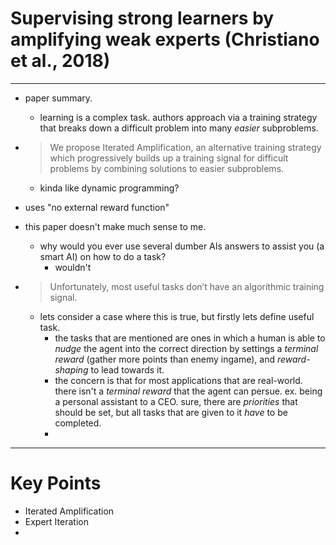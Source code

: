 # Supervising strong learners by amplifying weak experts (Christiano et al., 2018)

--- 

* paper summary.
    * learning is a complex task. authors approach via a training strategy that breaks down a difficult problem into many *easier* subproblems. 

* >We propose Iterated Amplification, an alternative training strategy which progressively builds up a training signal for difficult problems by combining solutions to easier subproblems.
    * kinda like dynamic programming?

* uses "no external reward function"

* this paper doesn't make much sense to me.
    * why would you ever use several dumber AIs answers to assist you (a smart AI) on how to do a task?
        * wouldn't  

* >Unfortunately, most useful tasks don’t have an algorithmic training signal. 
    * lets consider a case where this is true, but firstly lets define useful task.
        * the tasks that are mentioned are ones in which a human is able to *nudge* the agent into the correct direction
        by settings a *terminal reward* (gather more points than enemy ingame), and *reward-shaping* to lead towards it.        
        * the concern is that for most applications that are real-world. there isn't a *terminal reward* that the agent can
        persue. ex. being a personal assistant to a CEO. sure, there are *priorities* that should be set, but all tasks that 
        are given to it *have* to be completed.
        *


--- 
# Key Points
* Iterated Amplification
* Expert Iteration
* 
